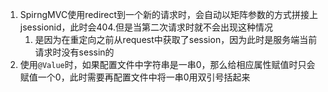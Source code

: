 1. SpirngMVC使用redirect到一个新的请求时，会自动以矩阵参数的方式拼接上jsessionid，此时会404.但是当第二次请求时就不会出现这种情况
   1. 是因为在重定向之前从request中获取了session，因为此时是服务端当前请求时没有sessin的
2. 使用`@Value`时，如果配置文件中字符串是一串0，那么给相应属性赋值时只会赋值一个0，此时需要再配置文件中将一串0用双引号括起来